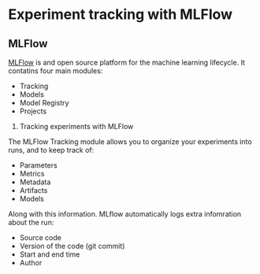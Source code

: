 # Experiment tracking with MLFlow

## MLFlow

[MLFlow](https://mlflow.org/) is and open source platform for the machine learning lifecycle. It contatins four main modules:

- Tracking 
- Models
- Model Registry
- Projects

1. Tracking experiments with MLFlow

The MLFlow Tracking module allows you to organize your experiments into runs, and to keep track of:
- Parameters
- Metrics
- Metadata
- Artifacts
- Models

Along with this information. MLflow automatically logs extra infomration about the run:
- Source code
- Version of the code (git commit)
- Start and end time
- Author
